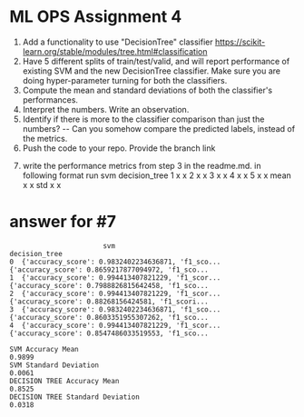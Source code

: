 # ML OPS Assignment 4 

1) Add a functionality to use "DecisionTree" classifier https://scikit-learn.org/stable/modules/tree.html#classification
2) Have 5 different splits of train/test/valid, and will report performance of existing SVM and the new DecisionTree classifier. Make sure you are doing  hyper-parameter turning for both the classifiers.
3) Compute the mean and standard deviations of both the classifier's performances.
4) Interpret the numbers. Write an observation.
5) Identify if there is more to the classifier comparison than just the numbers? -- Can you somehow compare the predicted labels, instead of the metrics.
6) Push the code to your repo. Provide the branch link
7. write the performance metrics from step 3 in the readme.md. in following format
 run svm decision_tree
 1 x x
 2 x x
 3 x x
 4 x x
 5 x x
 mean x x
 std x x


# answer for #7 
```
                       svm                                      decision_tree
0  {'accuracy_score': 0.9832402234636871, 'f1_sco...  {'accuracy_score': 0.8659217877094972, 'f1_sco...
1  {'accuracy_score': 0.994413407821229, 'f1_scor...  {'accuracy_score': 0.7988826815642458, 'f1_sco...
2  {'accuracy_score': 0.994413407821229, 'f1_scor...  {'accuracy_score': 0.88268156424581, 'f1_scori...
3  {'accuracy_score': 0.9832402234636871, 'f1_sco...  {'accuracy_score': 0.8603351955307262, 'f1_sco...
4  {'accuracy_score': 0.994413407821229, 'f1_scor...  {'accuracy_score': 0.8547486033519553, 'f1_sco...

SVM Accuracy Mean
0.9899
SVM Standard Deviation
0.0061
DECISION TREE Accuracy Mean
0.8525
DECISION TREE Standard Deviation
0.0318
```
